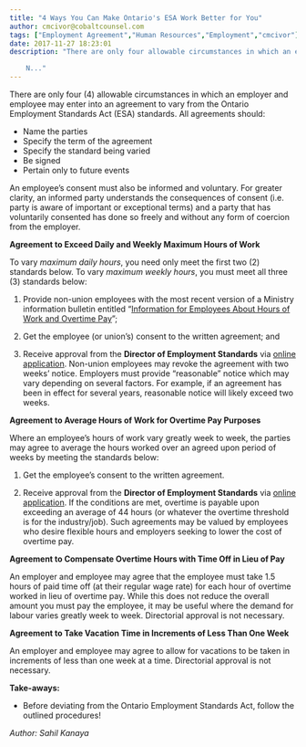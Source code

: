 ```yaml
---
title: "4 Ways You Can Make Ontario's ESA Work Better for You"
author: cmcivor@cobaltcounsel.com
tags: ["Employment Agreement","Human Resources","Employment","cmcivor"]
date: 2017-11-27 18:23:01
description: "There are only four allowable circumstances in which an employer and employee may enter into an agreement to vary from the Ontario Employment Standards Act (ESA) standards. All agreements should:

 	N..."
---
```


There are only four (4) allowable circumstances in which an employer and employee may enter into an agreement to vary from the Ontario Employment Standards Act (ESA) standards. All agreements should:
- Name the parties
- Specify the term of the agreement
- Specify the standard being varied
- Be signed
- Pertain only to future events

An employee’s consent must also be informed and voluntary. For greater clarity,  an informed party understands the consequences of consent (i.e. party is aware of important or exceptional terms) and a party that has voluntarily consented has done so freely and without any form of coercion from the employer.


**Agreement to Exceed Daily and Weekly Maximum Hours of Work**

To vary *maximum daily hours*, you need only meet the first two (2) standards below. To vary *maximum weekly hours*, you must meet all three (3) standards below:

1. Provide non-union employees with the most recent version of a Ministry information bulletin entitled “[Information for Employees About Hours of Work and Overtime Pay](https://www.labour.gov.on.ca/english/es/pubs/hours/infosheet.php)”;

2. Get the employee (or union’s) consent to the written agreement; and

3. Receive approval from the **Director of Employment Standards** via [online application](https://www.labour.gov.on.ca/english/es/forms/hours.php). Non-union employees may revoke the agreement with two weeks’ notice. Employers must provide “reasonable” notice which may vary depending on several factors. For example, if an agreement has been in effect for several years, reasonable notice will likely exceed two weeks. 


**Agreement to Average Hours of Work for Overtime Pay Purposes**

Where an employee’s hours of work vary greatly week to week, the parties may agree to average the hours worked over an agreed upon period of weeks by meeting the standards below:

1. Get the employee’s consent to the written agreement.

2. Receive approval from the **Director of Employment Standards** via [online application](https://www.labour.gov.on.ca/english/es/forms/hours.php). If the conditions are met, overtime is payable upon exceeding an average of 44 hours (or whatever the overtime threshold is for the industry/job). Such agreements may be valued by employees who desire flexible hours and employers seeking to lower the cost of overtime pay.

**Agreement to Compensate Overtime Hours with Time Off in Lieu of Pay**

An employer and employee may agree that the employee must take 1.5 hours of paid time off (at their regular wage rate) for each hour of overtime worked in lieu of overtime pay. While this does not reduce the overall amount you must pay the employee, it may be useful where the demand for labour varies greatly week to week. Directorial approval is not necessary.

**Agreement to Take Vacation Time in Increments of Less Than One Week**

An employer and employee may agree to allow for vacations to be taken in increments of less than one week at a time. Directorial approval is not necessary.


**Take-aways:**
- Before deviating from the Ontario Employment Standards Act, follow the outlined procedures!

*Author: Sahil Kanaya*
